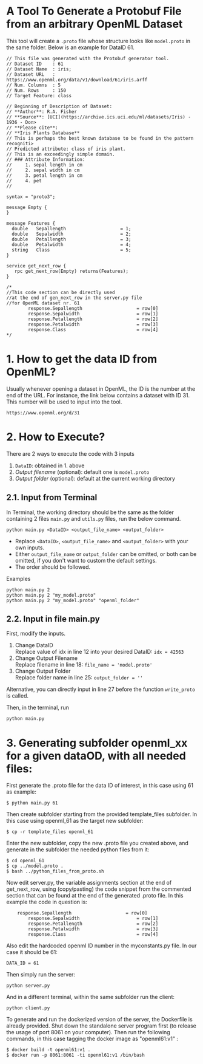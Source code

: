 # A Tool To Generate a Protobuf File from an arbitrary OpenML Dataset

This tool will create a `.proto` file whose structure looks like `model.proto` in the same folder. Below is an example for DataID 61.

```
// This file was generated with the Protobuf generator tool.
// Dataset ID    : 61
// Dataset Name  : iris;
// Dataset URL   : https://www.openml.org/data/v1/download/61/iris.arff
// Num. Columns  : 5
// Num. Rows     : 150
// Target Feature: class

// Beginning of Description of Dataset:
// **Author**: R.A. Fisher
// **Source**: [UCI](https://archive.ics.uci.edu/ml/datasets/Iris) - 1936 - Don>
// **Please cite**:
// **Iris Plants Database**
// This is perhaps the best known database to be found in the pattern recogniti>
// Predicted attribute: class of iris plant.
// This is an exceedingly simple domain.
// ### Attribute Information:
//     1. sepal length in cm
//     2. sepal width in cm
//     3. petal length in cm
//     4. pet
//

syntax = "proto3";

message Empty {
}

message Features {
  double   Sepallength                    = 1;
  double   Sepalwidth                     = 2;
  double   Petallength                    = 3;
  double   Petalwidth                     = 4;
  string   Class                          = 5;
}

service get_next_row {
   rpc get_next_row(Empty) returns(Features);
}

/*
//This code section can be directly used
//at the end of gen_next_row in the server.py file
//for OpenML dataset nr. 61
        response.Sepallength                    = row[0]
        response.Sepalwidth                     = row[1]
        response.Petallength                    = row[2]
        response.Petalwidth                     = row[3]
        response.Class                          = row[4]
*/

```
# 1. How to get the data ID from OpenML?
Usually whenever opening a dataset in OpenML, the ID is the number at the end of the URL. For instance, the link below contains a dataset with ID 31. This number will be used to input into the tool.
```
https://www.openml.org/d/31
```
# 2. How to Execute?
There are 2 ways to execute the code with 3 inputs
1. `DataID`: obtained in 1. above
2. *Output filename* (optional): default one is `model.proto`
3. *Output folder* (optional): default at the current working directory
 
## 2.1. Input from Terminal

In Terminal, the working directory should be the same as the folder containing 2 files `main.py` and `utils.py` files, run the below command.
```
python main.py <DataID> <output_file_name> <output_folder>
```
- Replace `<DataID>`, `<output_file_name>` and `<output_folder>` with your own inputs. 
- Either `output_file_name` or `output_folder` can be omitted, or both can be omitted, if you don't want to custom the default settings.
- The order should be followed.

Examples
```
python main.py 2
python main.py 2 "my_model.proto"
python main.py 2 "my_model.proto" "openml_folder"
```
## 2.2. Input in file main.py
First, modify the inputs.
1. Change DataID
    <br/>Replace value of idx in line 12 into your desired DataID: `idx = 42563`
2. Change Output Filename
<br> Replace filename in line 18: `file_name = 'model.proto'`
3. Change Output Folder
<br/> Replace folder name in line 25: `output_folder = ''`

Alternative, you can directly input in line 27 before the function `write_proto` is called.

Then, in the terminal, run
```
python main.py
```
# 3. Generating subfolder openml_xx for a given dataOD, with all needed files:

First generate the .proto file for the data ID of interest, in this case using 61 as example:
```
$ python main.py 61
```

Then create subfolder starting from the provided template_files subfolder. In this case using openml_61 as the target new subfolder:
```
$ cp -r template_files openml_61
```

Enter the new subfolder, copy the new .proto file you created above, and generate in the subfolder the needed python files from it:
```
$ cd openml_61
$ cp ../model.proto .
$ bash ../python_files_from_proto.sh
```

Now edit server.py, the variable assignments section at the end of get_next_row, using (copy/pasting) the code snippet from the commented section that can be found at the end of the generated .proto file. In this example the code in question is:

```
	response.Sepallength                    = row[0]
        response.Sepalwidth                     = row[1]
        response.Petallength                    = row[2]
        response.Petalwidth                     = row[3]
        response.Class                          = row[4]
```

Also edit the hardcoded openml ID number in the myconstants.py file. In our case it should be 61:
```
DATA_ID = 61
```

Then simply run the server:
```
python server.py
```

And in a different terminal, within the same subfolder run the client:
```
python client.py
```

To generate and run the dockerized version of the server, the Dockerfile is already provided. Shut down the standalone server program first (to release the usage of port 8061 on your computer). Then run the following commands, in this case tagging the docker image as "openml61:v1" :
```
$ docker build -t openml61:v1 .
$ docker run -p 8061:8061 -ti openml61:v1 /bin/bash
```

